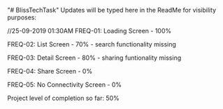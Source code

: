 "# BlissTechTask" 
Updates will be typed here in the ReadMe for visibility purposes: 



//25-09-2019 01:30AM
FREQ-01: Loading Screen - 100%

FREQ-02: List Screen - 70% - search functionality missing

FREQ-03: Detail Screen - 80% - sharing funtionality missing

FREQ-04: Share Screen - 0%

FREQ-05: No Connectivity Screen - 0%

Project level of completion so far: 50%


